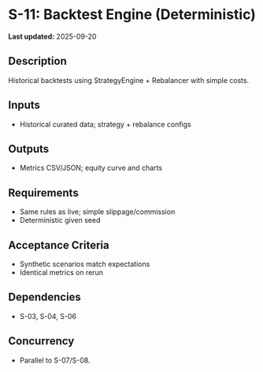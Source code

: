# S-11: Backtest Engine (Deterministic)

**Last updated:** 2025-09-20

## Description
Historical backtests using StrategyEngine + Rebalancer with simple costs.

## Inputs
- Historical curated data; strategy + rebalance configs

## Outputs
- Metrics CSV/JSON; equity curve and charts

## Requirements
- Same rules as live; simple slippage/commission
- Deterministic given seed

## Acceptance Criteria
- Synthetic scenarios match expectations
- Identical metrics on rerun

## Dependencies
- S-03, S-04, S-06

## Concurrency
- Parallel to S-07/S-08.
